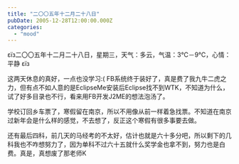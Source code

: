 ```yaml
---
title: "二〇〇五年十二月二十八日"
pubDate: 2005-12-28T12:00:00.000Z
categories: 
  - "mood"
---
```


εїз二〇〇五年十二月二十八日，星期三，天气：多云，气温：3℃－9℃，心情：平静 εїз

这两天休息的真好，一点也没学习:( FB系统终于装好了，真是费了我九牛二虎之力，但有点不如人意的是EclipseMe安装后Eclipse找不到WTK，不知道为什么，试了好多目录也不行，看来用FB开发J2ME的想法泡汤了。

学校订回乡车票了，寒假留在南京，所以不用像从前一样着急找票。不知道在南京过新年会是什么样的感觉，不去想了，反正这个寒假有很多事要去做。

还有最后四科，前几天的马经考的不太好，估计也就是六十多分吧，所以剩下的几科我也不咋想努力了，因为单科不过六十五就什么奖学金也拿不到，努力也是白费。真是，真想废了那老师K
